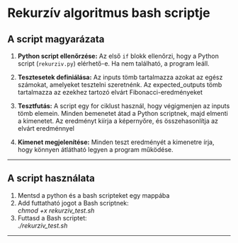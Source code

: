# Rekurzív algoritmus bash scriptje

## A script magyarázata

1. **Python script ellenőrzése:** Az első `if` blokk ellenőrzi, hogy a Python script (`rekurziv.py`) elérhető-e. Ha nem található, a program leáll.

2. **Tesztesetek definiálása:** Az inputs tömb tartalmazza azokat az egész számokat, amelyeket tesztelni szeretnénk. Az expected\_outputs tömb tartalmazza az ezekhez tartozó elvárt Fibonacci-eredményeket

3. **Tesztfutás:** A script egy for ciklust használ, hogy végigmenjen az inputs tömb elemein. Minden bemenetet átad a Python scriptnek, majd elmenti a kimenetet. Az eredményt kiírja a képernyőre, és összehasonlítja az elvárt eredménnyel

4. **Kimenet megjelenítése:** Minden teszt eredményét a kimenetre írja, hogy könnyen átlátható legyen a program működése.

---

## A script használata

1. Mentsd a python és a bash scripteket egy mappába
2. Add futtatható jogot a Bash scriptnek:  
   *chmod \+x rekurziv\_test.sh*  
3. Futtasd a Bash scriptet:  
   *./rekurziv\_test.sh*

---